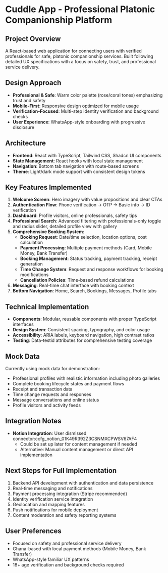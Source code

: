# Cuddle App - Professional Platonic Companionship Platform

## Project Overview
A React-based web application for connecting users with verified professionals for safe, platonic companionship services. Built following detailed UX specifications with a focus on safety, trust, and professional service delivery.

## Design Approach
- **Professional & Safe**: Warm color palette (rose/coral tones) emphasizing trust and safety
- **Mobile-First**: Responsive design optimized for mobile usage
- **Verification-Focused**: Multi-step identity verification and background checks
- **User Experience**: WhatsApp-style onboarding with progressive disclosure

## Architecture
- **Frontend**: React with TypeScript, Tailwind CSS, Shadcn UI components
- **State Management**: React hooks with local state management
- **Navigation**: Bottom tab navigation with route-based screens
- **Theme**: Light/dark mode support with consistent design tokens

## Key Features Implemented
1. **Welcome Screen**: Hero imagery with value propositions and clear CTAs
2. **Authentication Flow**: Phone verification → OTP → Basic info → ID verification
3. **Dashboard**: Profile visitors, online professionals, safety tips
4. **Professional Search**: Advanced filtering with professionals-only toggle and radius slider, detailed profile view with gallery
5. **Comprehensive Booking System**: 
   - **Booking Request**: Date/time selection, location options, cost calculation
   - **Payment Processing**: Multiple payment methods (Card, Mobile Money, Bank Transfer)
   - **Booking Management**: Status tracking, payment tracking, receipt generation
   - **Time Change System**: Request and response workflows for booking modifications
   - **Cancellation Policies**: Time-based refund calculations
6. **Messaging**: Real-time chat interface with booking context
7. **Bottom Navigation**: Home, Search, Bookings, Messages, Profile tabs

## Technical Implementation
- **Components**: Modular, reusable components with proper TypeScript interfaces
- **Design System**: Consistent spacing, typography, and color usage
- **Accessibility**: ARIA labels, keyboard navigation, high contrast ratios
- **Testing**: Data-testid attributes for comprehensive testing coverage

## Mock Data
Currently using mock data for demonstration:
- Professional profiles with realistic information including photo galleries
- Complete booking lifecycle states and payment flows
- Receipt and transaction data
- Time change requests and responses
- Message conversations and online status
- Profile visitors and activity feeds

## Integration Notes
- **Notion Integration**: User dismissed connector:ccfg_notion_01K49R392Z3CSNMXCPWSV67AF4 
  - Could be set up later for content management if needed
  - Alternative: Manual content management or direct API implementation

## Next Steps for Full Implementation
1. Backend API development with authentication and data persistence
2. Real-time messaging and notifications
3. Payment processing integration (Stripe recommended)
4. Identity verification service integration
5. Geolocation and mapping features
6. Push notifications for mobile deployment
7. Content moderation and safety reporting systems

## User Preferences
- Focused on safety and professional service delivery
- Ghana-based with local payment methods (Mobile Money, Bank Transfer)
- WhatsApp-style familiar UX patterns
- 18+ age verification and background checks required